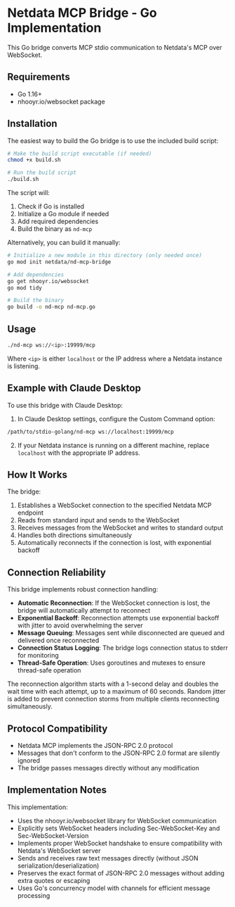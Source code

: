 # Netdata MCP Bridge - Go Implementation

This Go bridge converts MCP stdio communication to Netdata's MCP over WebSocket.

## Requirements

- Go 1.16+
- nhooyr.io/websocket package

## Installation

The easiest way to build the Go bridge is to use the included build script:

```bash
# Make the build script executable (if needed)
chmod +x build.sh

# Run the build script
./build.sh
```

The script will:
1. Check if Go is installed
2. Initialize a Go module if needed
3. Add required dependencies
4. Build the binary as `nd-mcp`

Alternatively, you can build it manually:

```bash
# Initialize a new module in this directory (only needed once)
go mod init netdata/nd-mcp-bridge

# Add dependencies
go get nhooyr.io/websocket
go mod tidy

# Build the binary
go build -o nd-mcp nd-mcp.go
```

## Usage

```bash
./nd-mcp ws://<ip>:19999/mcp
```

Where `<ip>` is either `localhost` or the IP address where a Netdata instance is listening.

## Example with Claude Desktop

To use this bridge with Claude Desktop:

1. In Claude Desktop settings, configure the Custom Command option:

```bash
/path/to/stdio-golang/nd-mcp ws://localhost:19999/mcp
```

2. If your Netdata instance is running on a different machine, replace `localhost` with the appropriate IP address.

## How It Works

The bridge:
1. Establishes a WebSocket connection to the specified Netdata MCP endpoint
2. Reads from standard input and sends to the WebSocket
3. Receives messages from the WebSocket and writes to standard output
4. Handles both directions simultaneously
5. Automatically reconnects if the connection is lost, with exponential backoff

## Connection Reliability

This bridge implements robust connection handling:

- **Automatic Reconnection**: If the WebSocket connection is lost, the bridge will automatically attempt to reconnect
- **Exponential Backoff**: Reconnection attempts use exponential backoff with jitter to avoid overwhelming the server
- **Message Queuing**: Messages sent while disconnected are queued and delivered once reconnected
- **Connection Status Logging**: The bridge logs connection status to stderr for monitoring
- **Thread-Safe Operation**: Uses goroutines and mutexes to ensure thread-safe operation

The reconnection algorithm starts with a 1-second delay and doubles the wait time with each attempt, up to a maximum of 60 seconds. Random jitter is added to prevent connection storms from multiple clients reconnecting simultaneously.

## Protocol Compatibility

- Netdata MCP implements the JSON-RPC 2.0 protocol
- Messages that don't conform to the JSON-RPC 2.0 format are silently ignored
- The bridge passes messages directly without any modification

## Implementation Notes

This implementation:
- Uses the nhooyr.io/websocket library for WebSocket communication
- Explicitly sets WebSocket headers including Sec-WebSocket-Key and Sec-WebSocket-Version
- Implements proper WebSocket handshake to ensure compatibility with Netdata's WebSocket server
- Sends and receives raw text messages directly (without JSON serialization/deserialization)
- Preserves the exact format of JSON-RPC 2.0 messages without adding extra quotes or escaping
- Uses Go's concurrency model with channels for efficient message processing